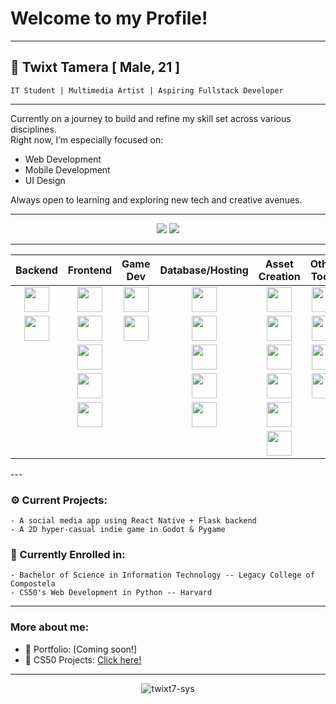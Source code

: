 # Welcome to my Profile!

<hr>

## 👤 Twixt Tamera   [ Male, 21 ]

    IT Student | Multimedia Artist | Aspiring Fullstack Developer
<hr>

Currently on a journey to build and refine my skill set across various disciplines.  
Right now, I’m especially focused on:

- Web Development  
- Mobile Development  
- UI Design

Always open to learning and exploring new tech and creative avenues.

<hr>
<p align="center">
<img src="https://github-readme-stats.vercel.app/api/top-langs/?username=twixt7-sys&layout=compact&theme=tokyonight&hide_border=true" />
<img src="https://github-readme-streak-stats.herokuapp.com/?user=twixt7-sys&theme=tokyonight&hide_border=true" />
</p>
<hr>
<p align="center">

<table align="center">
  <thead>
    <tr>
      <th><div align="center">Backend</div></th>
      <th><div align="center">Frontend</div></th>
      <th><div align="center">Game Dev</div></th>
      <th><div align="center">Database/Hosting</div></th>
      <th><div align="center">Asset Creation</div></th>
      <th><div align="center">Other Tools</div></th>
      <th><div align="center">Languages</div></th>
    </tr>
  </thead>
  <tbody>
    <tr>
      <td><div align="center"><img src="https://cdn.jsdelivr.net/gh/devicons/devicon/icons/flask/flask-original.svg" width="40" /></div></td>
      <td><div align="center"><img src="https://cdn.jsdelivr.net/gh/devicons/devicon/icons/react/react-original.svg" width="40" /></div></td>
      <td><div align="center"><img src="https://camo.githubusercontent.com/b13379bc869de1eb66acfa10a5529ede77e947b94aaa79923a6aa2ecd7d6cdcd/68747470733a2f2f63646e2e6a7364656c6976722e6e65742f67682f64657669636f6e732f64657669636f6e2f69636f6e732f707967616d652f707967616d652d6f726967696e616c2e737667" width="40" /></div></td>
      <td><div align="center"><img src="https://cdn.jsdelivr.net/gh/devicons/devicon/icons/mysql/mysql-original.svg" width="40" /></div></td>
      <td><div align="center"><img src="https://cdn.jsdelivr.net/gh/devicons/devicon/icons/photoshop/photoshop-plain.svg" width="40" /></div></td>
      <td><div align="center"><img src="https://cdn.jsdelivr.net/gh/devicons/devicon/icons/git/git-original.svg" width="40" /></div></td>
      <td><div align="center"><img src="https://cdn.jsdelivr.net/gh/devicons/devicon/icons/python/python-original.svg" width="40" /></div></td>
    </tr>
    <tr>
      <td><div align="center"><img src="https://cdn.jsdelivr.net/gh/devicons/devicon/icons/django/django-plain.svg" width="40" /></div></td>
      <td><div align="center"><img src="https://cdn.jsdelivr.net/gh/devicons/devicon/icons/bootstrap/bootstrap-original.svg" width="40" /></div></td>
      <td><div align="center"><img src="https://cdn.jsdelivr.net/gh/devicons/devicon/icons/godot/godot-original.svg" width="40" /></div></td>
      <td><div align="center"><img src="https://cdn.jsdelivr.net/gh/devicons/devicon/icons/firebase/firebase-plain.svg" width="40" /></div></td>
      <td><div align="center"><img src="https://cdn.jsdelivr.net/gh/devicons/devicon/icons/premierepro/premierepro-original.svg" width="40" /></div></td>
      <td><div align="center"><img src="https://cdn.jsdelivr.net/gh/devicons/devicon/icons/vscode/vscode-original.svg" width="40" /></div></td>
      <td><div align="center"><img src="https://cdn.jsdelivr.net/gh/devicons/devicon/icons/php/php-original.svg" width="40" /></div></td>
    </tr>
    <tr>
      <td><div align="center"></div></td>
      <td><div align="center"><img src="https://cdn.jsdelivr.net/gh/devicons/devicon/icons/html5/html5-original.svg" width="40" /></div></td>
      <td><div align="center"></div></td>
      <td><div align="center"><img src="https://raw.githubusercontent.com/get-icon/geticon/master/icons/planetscale.svg" width="40" /></div></td>
      <td><div align="center"><img src="https://cdn.jsdelivr.net/gh/devicons/devicon/icons/aftereffects/aftereffects-original.svg" width="40" /></div></td>
      <td><div align="center"><img src="https://cdn.jsdelivr.net/gh/devicons/devicon/icons/arduino/arduino-original.svg" width="40" /></div></td>
      <td><div align="center"><img src="https://cdn.jsdelivr.net/gh/devicons/devicon/icons/java/java-original.svg" width="40" /></div></td>
    </tr>
    <tr>
      <td><div align="center"></div></td>
      <td><div align="center"><img src="https://cdn.jsdelivr.net/gh/devicons/devicon/icons/css3/css3-original.svg" width="40" /></div></td>
      <td><div align="center"></div></td>
      <td><div align="center"><img src="https://cdn.jsdelivr.net/gh/devicons/devicon/icons/mariadb/mariadb-original.svg" width="40" /></div></td>
      <td><div align="center"><img src="https://cdn.jsdelivr.net/gh/devicons/devicon/icons/lightroom/lightroom-original.svg" width="40" /></div></td>
      <td><div align="center"><img src="https://cdn.jsdelivr.net/gh/devicons/devicon/icons/powershell/powershell-original.svg" width="40" /></div></td>
      <td><div align="center"><img src="https://cdn.jsdelivr.net/gh/devicons/devicon/icons/javafx/javafx-original.svg" width="40" /></div></td>
    </tr>
    <tr>
      <td><div align="center"></div></td>
      <td><div align="center"><img src="https://cdn.jsdelivr.net/gh/devicons/devicon/icons/sass/sass-original.svg" width="40" /></div></td>
      <td><div align="center"></div></td>
      <td><div align="center"><img src="https://raw.githubusercontent.com/get-icon/geticon/master/icons/railway.svg" width="40" /></div></td>
      <td><div align="center"><img src="https://cdn.jsdelivr.net/gh/devicons/devicon/icons/blender/blender-original.svg" width="40" /></div></td>
      <td><div align="center"></div></td>
      <td><div align="center"></div></td>
    </tr>
    <tr>
      <td><div align="center"></div></td>
      <td><div align="center"></div></td>
      <td><div align="center"></div></td>
      <td><div align="center"></div></td>
      <td><div align="center"><img src="https://camo.githubusercontent.com/1dd829bbd802c5077dbe13ec42bf391117a804cb72e79f9e3efcd44109da6934/68747470733a2f2f63646e2e6a7364656c6976722e6e65742f67682f64657669636f6e732f64657669636f6e2f69636f6e732f61736570726974652f61736570726974652d6f726967696e616c2e737667" width="40" /></div></td>
      <td><div align="center"></div></td>
      <td><div align="center"></div></td>
    </tr>
  </tbody>
</table>

</p>
---

### ⚙️ Current Projects:
    - A social media app using React Native + Flask backend
    - A 2D hyper-casual indie game in Godot & Pygame

### 📖 Currently Enrolled in:
    - Bachelor of Science in Information Technology -- Legacy College of Compostela
    - CS50's Web Development in Python -- Harvard

---

### More about me:
- 📔 Portfolio: [Coming soon!]
- 📕 CS50 Projects: [Click here!](https://submit.cs50.io/users/twixt7-sys)

---

<p align="center">
  <img src="https://komarev.com/ghpvc/?username=twixt7-sys&label=Profile%20Views&color=blueviolet&style=flat" alt="twixt7-sys" />
</p>
